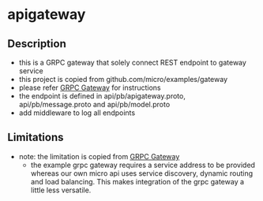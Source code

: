 # apigateway

## Description
* this is a GRPC gateway that solely connect REST endpoint to gateway service
* this project is copied from github.com/micro/examples/gateway
* please refer [GRPC Gateway](https://m3o.com/docs/grpc-gateway.html#running-the-example) for instructions
* the endpoint is defined in api/pb/apigateway.proto, api/pb/message.proto and api/pb/model.proto
* add middleware to log all endpoints

## Limitations
* note: the limitation is copied from [GRPC Gateway](https://m3o.com/docs/grpc-gateway.html#running-the-example)
    + the example grpc gateway requires a service address to be provided whereas our own micro api uses service discovery, dynamic routing and load balancing. This makes integration of the grpc gateway a little less versatile.
